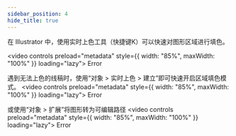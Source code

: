 ```yaml
---
sidebar_position: 4
hide_title: true
---
```


在 Illustrator 中，使用实时上色工具（快捷键K）可以快速对图形区域进行填色。

<video controls preload="metadata" style={{ width: "85%", maxWidth: "100%" }} loading="lazy">
  <source src="https://static.kjuu.cc/videos/上色.mp4" type="video/mp4" />
  Error
</video>

遇到无法上色的线稿时，使用“对象 > 实时上色 > 建立”即可快速开启区域填色模式。
<video controls preload="metadata" style={{ width: "85%", maxWidth: "100%" }} loading="lazy">
  <source src="https://static.kjuu.cc/videos/上色1.mp4" type="video/mp4" />
  Error
</video>


或使用“对象 > 扩展”将图形转为可编辑路径
<video controls preload="metadata" style={{ width: "85%", maxWidth: "100%" }} loading="lazy">
  <source src="https://static.kjuu.cc/videos/上色2.mp4" type="video/mp4" />
  Error
</video>